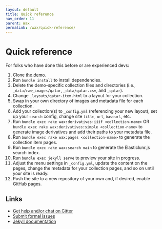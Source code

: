 ```yaml
---
layout: default
title: Quick reference
nav_order: 11
parent: Wax
permalink: /wax/quick-reference/
---
```


# Quick reference
For folks who have done this before or are experienced devs:

1. Clone [the demo](https://github.com/minicomp/wax/).
2. Run `bundle install` to install dependencies.
3. Delete the demo-specific collection files and directories (i.e., `_data/raw_images/qatar`, `_data/qatar.csv`, and `_qatar`).
4. Change `_layouts/qatar-item.html` to a layout for your collection.
5. Swap in your own directory of images and metadata file for each collection.
6. Add your collection(s) to `_config.yml` (referencing your new layout), set up your `search` config, change site `title`, `url`, `baseurl`, etc.
7. Run `bundle exec rake wax:derivatives:iiif <collection-name>` OR `bundle exec rake wax:derivatives:simple <collection-name>` to generate image derivatives and add their paths to your metadata file.
8. Run `bundle exec rake wax:pages <collection-name>` to generate the collection item pages.
9. Run `bundle exec rake wax:search main` to generate the Elasticlunr.js search index.
10. Run `bundle exec jekyll serve` to preview your site in progress.
11. Adjust the menu settings in `_config.yml`, update the content on the pages, change the metadata for your collection pages, and so on until your site is ready.
12. Push the site to a new repository of your own and, if desired, enable GitHub pages.


## Links

- [Get help and/or chat on Gitter](https://gitter.im/minicomp/wax/)
- [Submit formal issues](https://github.com/minicomp/wax/issues/)
- [Jekyll documentation](https://jekyllrb.com/docs/)
